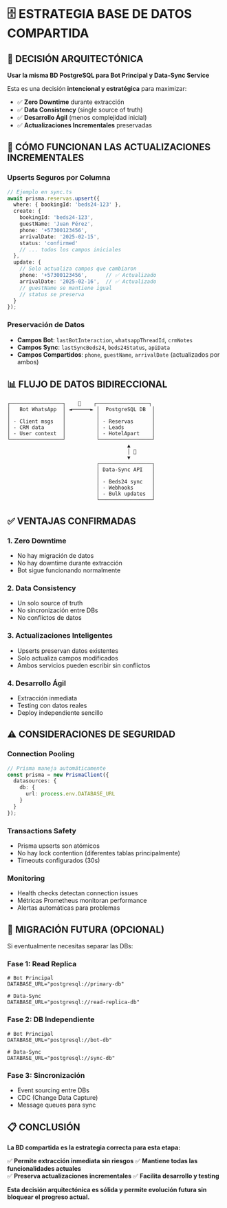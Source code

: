 # 🗄️ ESTRATEGIA BASE DE DATOS COMPARTIDA

## 🎯 **DECISIÓN ARQUITECTÓNICA**

**Usar la misma BD PostgreSQL para Bot Principal y Data-Sync Service**

Esta es una decisión **intencional y estratégica** para maximizar:
- ✅ **Zero Downtime** durante extracción
- ✅ **Data Consistency** (single source of truth)  
- ✅ **Desarrollo Ágil** (menos complejidad inicial)
- ✅ **Actualizaciones Incrementales** preservadas

## 🔄 **CÓMO FUNCIONAN LAS ACTUALIZACIONES INCREMENTALES**

### **Upserts Seguros por Columna**
```typescript
// Ejemplo en sync.ts
await prisma.reservas.upsert({
  where: { bookingId: 'beds24-123' },
  create: {
    bookingId: 'beds24-123',
    guestName: 'Juan Pérez',
    phone: '+57300123456',
    arrivalDate: '2025-02-15',
    status: 'confirmed'
    // ... todos los campos iniciales
  },
  update: {
    // Solo actualiza campos que cambiaron
    phone: '+57300123456',      // ✅ Actualizado
    arrivalDate: '2025-02-16',  // ✅ Actualizado
    // guestName se mantiene igual
    // status se preserva
  }
});
```

### **Preservación de Datos**
- **Campos Bot**: `lastBotInteraction`, `whatsappThreadId`, `crmNotes`
- **Campos Sync**: `lastSyncBeds24`, `beds24Status`, `apiData` 
- **Campos Compartidos**: `phone`, `guestName`, `arrivalDate` (actualizados por ambos)

## 📊 **FLUJO DE DATOS BIDIRECCIONAL**

```
┌─────────────────┐    🔄    ┌─────────────────┐
│   Bot WhatsApp  │ ◄──────► │  PostgreSQL DB  │
│                 │          │                 │
│ - Client msgs   │          │ - Reservas      │
│ - CRM data      │          │ - Leads         │
│ - User context  │          │ - HotelApart    │
└─────────────────┘          └─────────────────┘
                                       ▲
                                       │ 🔄
                                       ▼
                             ┌─────────────────┐
                             │ Data-Sync API   │
                             │                 │
                             │ - Beds24 sync   │
                             │ - Webhooks      │
                             │ - Bulk updates  │
                             └─────────────────┘
```

## ✅ **VENTAJAS CONFIRMADAS**

### **1. Zero Downtime**
- No hay migración de datos
- No hay downtime durante extracción
- Bot sigue funcionando normalmente

### **2. Data Consistency**
- Un solo source of truth
- No sincronización entre DBs
- No conflictos de datos

### **3. Actualizaciones Inteligentes**
- Upserts preservan datos existentes
- Solo actualiza campos modificados
- Ambos servicios pueden escribir sin conflictos

### **4. Desarrollo Ágil**
- Extracción inmediata
- Testing con datos reales
- Deploy independiente sencillo

## ⚠️ **CONSIDERACIONES DE SEGURIDAD**

### **Connection Pooling**
```typescript
// Prisma maneja automáticamente
const prisma = new PrismaClient({
  datasources: {
    db: {
      url: process.env.DATABASE_URL
    }
  }
});
```

### **Transactions Safety**
- Prisma upserts son atómicos
- No hay lock contention (diferentes tablas principalmente)
- Timeouts configurados (30s)

### **Monitoring**
- Health checks detectan connection issues
- Métricas Prometheus monitoran performance
- Alertas automáticas para problemas

## 🚀 **MIGRACIÓN FUTURA (OPCIONAL)**

Si eventualmente necesitas separar las DBs:

### **Fase 1: Read Replica**
```env
# Bot Principal
DATABASE_URL="postgresql://primary-db"

# Data-Sync
DATABASE_URL="postgresql://read-replica-db" 
```

### **Fase 2: DB Independiente**
```env
# Bot Principal  
DATABASE_URL="postgresql://bot-db"

# Data-Sync
DATABASE_URL="postgresql://sync-db"
```

### **Fase 3: Sincronización**
- Event sourcing entre DBs
- CDC (Change Data Capture) 
- Message queues para sync

## 📋 **CONCLUSIÓN**

**La BD compartida es la estrategia correcta para esta etapa:**

✅ **Permite extracción inmediata sin riesgos**
✅ **Mantiene todas las funcionalidades actuales**  
✅ **Preserva actualizaciones incrementales**
✅ **Facilita desarrollo y testing**

**Esta decisión arquitectónica es sólida y permite evolución futura sin bloquear el progreso actual.**